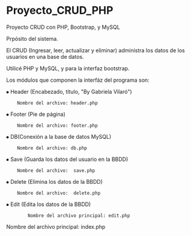 # Proyecto_CRUD_PHP

Proyecto CRUD con PHP, Bootstrap, y MySQL 

Prpósito del sistema.

El CRUD (Ingresar, leer, actualizar y eliminar) administra los datos de los usuarios en una base de datos.

Utilicé PHP y MySQL, y para la interfaz bootstrap.

Los módulos que componen la interfáz del programa son:

⦁	Header (Encabezado, título, "By Gabriela Vilaró")

		Nombre del archivo: header.php
    
⦁	Footer (Pie de página)

		Nombre del archivo: footer.php
    
⦁	DB(Conexión a la base de datos MySQL)

		Nombre del archivo: db.php
    
⦁	Save (Guarda los datos del usuario en la BBDD)

		Nombre del archivo:  save.php
    
⦁	Delete (Elimina los datos de la BBDD)

		Nombre del archivo:  delete.php
    
⦁	Edit (Edita los datos de la BBDD)

			Nombre del archivo principal: edit.php
      
Nombre del archivo principal: index.php
